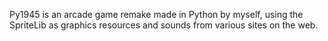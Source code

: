 Py1945 is an arcade game remake made in Python by myself, using the SpriteLib as graphics resources and sounds from various sites on the web.